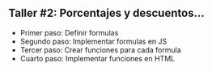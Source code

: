 ## Taller #2: Porcentajes y descuentos...  
  
- Primer paso: Definir formulas  
- Segundo paso: Implementar formulas en JS  
- Tercer paso: Crear funciones para cada formula  
- Cuarto paso: Implementar funciones en HTML  